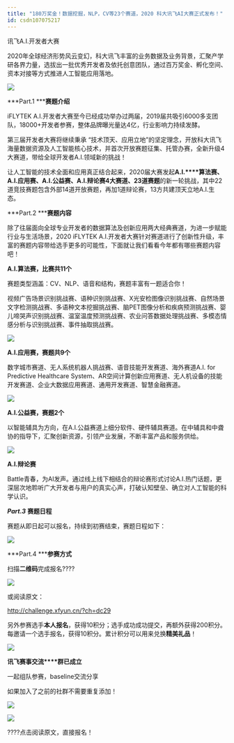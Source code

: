 ```yaml
---
title: "180万奖金！数据挖掘，NLP，CV等23个赛道，2020 科大讯飞AI大赛正式发布！"
id: csdn107075217
---
```


讯飞A.I.开发者大赛

2020年全球经济形势风云变幻，科大讯飞丰富的业务数据及业务背景，汇聚产学研各界力量，选拔出一批优秀开发者及依托创意团队，通过百万奖金、孵化空间、资本对接等方式推进人工智能应用落地。

![](../img/3221e99691399ed27c73e2e551cabf10.png)

***Part.1 *****赛题介绍**

iFLYTEK A.I.开发者大赛至今已经成功举办过两届，2019届共吸引6000多支团队，18000+开发者参赛，整体品牌曝光量达4亿，行业影响力持续发酵。

第三届开发者大赛将继续秉承 “技术顶天、应用立地”的坚定理念，开放科大讯飞海量数据资源及人工智能核心技术，并首次开放赛题征集、托管办赛，全新升级4大赛道，带给全球开发者A.I.领域新的挑战！

让人工智能的技术全面和应用真正结合起来，2020届大赛发起**A.I.****算法赛、A.I.应用赛、A.I.公益赛、A.I.辩论赛4大赛道、23道赛题**的新一轮挑战，其中22道竞技赛题包含外部14道开放赛题，再加1道辩论赛，13方共建顶天立地A.I.生态。

***Part.2 *****赛题内容**

除了往届面向全球专业开发者的数据算法及创新应用两大经典赛道，为进一步赋能行业与生活场景，2020 iFLYTEK A.I.开发者大赛针对赛道进行了创新性升级，丰富的赛题内容带给选手更多的可能性，下面就让我们看看今年都有哪些赛题内容吧！

**A.I.算法赛，比赛共11个**

赛题类型涵盖：CV、NLP、语音和结构，赛题丰富有一题适合你！

视频广告场景识别挑战赛、语种识别挑战赛、X光安检图像识别挑战赛、自然场景文字检测挑战赛、多语种文本挖掘挑战赛、脑PET图像分析和疾病预测挑战赛、婴儿啼哭声识别挑战赛、温室温度预测挑战赛、农业问答数据处理挑战赛、多模态情感分析与识别挑战赛、事件抽取挑战赛。

![](../img/7627686c1ab914aaa43fcdcd989b2ca6.png)

**A.I.应用赛，赛题共9个**

数字城市赛道、无人系统机器人挑战赛、语音技能开发赛道、海外赛道A.I. for Predictive Healthcare System、AR空间计算创新应用赛道、无人机设备的技能开发赛道、企业大数据应用赛道、通用开发赛道、智慧金融赛道。

![](../img/115c9bff1d044c18a327525676258fb8.png)

**A.I.公益赛，赛题2个**

以智能辅具为方向，在A.I.公益赛道上细分软件、硬件辅具赛道。在中辅具和中聋协的指导下，汇聚创新资源，引领产业发展，不断丰富产品和服务供给。

![](../img/804e54f0cc0d49c7b06fc72b067a0344.png)

**A.I.辩论赛**

Battle青春，为AI发声。通过线上线下相结合的辩论赛形式讨论A.I.热门话题，更深层次地聆听广大开发者与用户的真实心声，打破认知壁垒、确立对人工智能的科学认识。

***Part.3*** **赛题日程**

赛题从即日起可以报名，持续到初赛结束，赛题日程如下：

![](../img/2821da3196b46b8a734960600c467105.png)

***Part.4 *****参赛方式**

扫描**二维码**完成报名????

![](../img/45f47bc51bed2e46a2212f6bfa0b8415.png)

或阅读原文：

http://challenge.xfyun.cn/?ch=dc29

另外参赛选手**本人报名**，获得10积分；选手成功成功提交，再额外获得200积分。每邀请一个选手报名，获得10积分。累计积分可以用来兑换**精美礼品**！

![](../img/c8bc902f5937085d40156c17b9c45d53.png)

**讯飞赛事交流****群已成立**

一起组队参赛，baseline交流分享

如果加入了之前的社群不需要重复添加！

![](../img/c77d81f17445d3359a144c6dfb4d2cc1.png)

![](../img/ac1260bd6d55ebcd4401293b8b1ef5ff.png)

????点击阅读原文，直接报名！